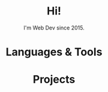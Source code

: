 <div align="center">
<h1>Hi!</h1>
<p>I'm Web Dev since 2015.</p>
<h1>Languages & Tools</h1>
<h1>Projects</h1>
</div>
